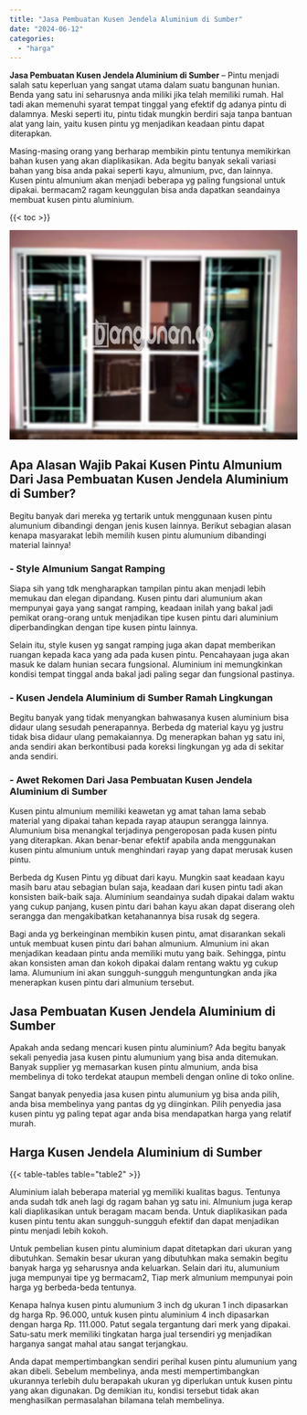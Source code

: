 ```yaml
---
title: "Jasa Pembuatan Kusen Jendela Aluminium di Sumber"
date: "2024-06-12"
categories: 
  - "harga"
---
```


**Jasa Pembuatan Kusen Jendela Aluminium di Sumber** – Pintu menjadi salah satu keperluan yang sangat utama dalam suatu bangunan hunian. Benda yang satu ini seharusnya anda miliki jika telah memiliki rumah. Hal tadi akan memenuhi syarat tempat tinggal yang efektif dg adanya pintu di dalamnya. Meski seperti itu, pintu tidak mungkin berdiri saja tanpa bantuan alat yang lain, yaitu kusen pintu yg menjadikan keadaan pintu dapat diterapkan.

Masing-masing orang yang berharap membikin pintu tentunya memikirkan bahan kusen yang akan diaplikasikan. Ada begitu banyak sekali variasi bahan yang bisa anda pakai seperti kayu, almunium, pvc, dan lainnya. Kusen pintu almunium akan menjadi beberapa yg paling fungsional untuk dipakai. bermacam2 ragam keunggulan bisa anda dapatkan seandainya membuat kusen pintu aluminium.

{{< toc >}}

![Jasa Pembuatan Kusen Jendela Aluminium di Sumber](/images/harga-kusen-jendela-alumunium-04.png)

## Apa Alasan Wajib Pakai Kusen Pintu Almunium Dari Jasa Pembuatan Kusen Jendela Aluminium di Sumber?

Begitu banyak dari mereka yg tertarik untuk menggunaan kusen pintu alumunium dibandingi dengan jenis kusen lainnya. Berikut sebagian alasan kenapa masyarakat lebih memilih kusen pintu alumunium dibandingi material lainnya!

### \- Style Almunium Sangat Ramping

Siapa sih yang tdk mengharapkan tampilan pintu akan menjadi lebih memukau dan elegan dipandang. Kusen pintu dari alumunium akan mempunyai gaya yang sangat ramping, keadaan inilah yang bakal jadi pemikat orang-orang untuk menjadikan tipe kusen pintu dari aluminium diperbandingkan dengan tipe kusen pintu lainnya.

Selain itu, style kusen yg sangat ramping juga akan dapat memberikan ruangan kepada kaca yang ada pada kusen pintu. Pencahayaan juga akan masuk ke dalam hunian secara fungsional. Aluminium ini memungkinkan kondisi tempat tinggal anda bakal jadi paling segar dan fungsional pastinya.

### \- Kusen Jendela Aluminium di Sumber Ramah Lingkungan

Begitu banyak yang tidak menyangkan bahwasanya kusen aluminium bisa didaur ulang sesudah penerapannya. Berbeda dg material kayu yg justru tidak bisa didaur ulang pemakaiannya. Dg menerapkan bahan yg satu ini, anda sendiri akan berkontibusi pada koreksi lingkungan yg ada di sekitar anda sendiri.

### \- Awet Rekomen Dari Jasa Pembuatan Kusen Jendela Aluminium di Sumber

Kusen pintu almunium memiliki keawetan yg amat tahan lama sebab material yang dipakai tahan kepada rayap ataupun serangga lainnya. Alumunium bisa menangkal terjadinya pengeroposan pada kusen pintu yang diterapkan. Akan benar-benar efektif apabila anda menggunakan kusen pintu almunium untuk menghindari rayap yang dapat merusak kusen pintu.

Berbeda dg Kusen Pintu yg dibuat dari kayu. Mungkin saat keadaan kayu masih baru atau sebagian bulan saja, keadaan dari kusen pintu tadi akan konsisten baik-baik saja. Aluminium seandainya sudah dipakai dalam waktu yang cukup panjang, kusen pintu dari bahan kayu akan dapat diserang oleh serangga dan mengakibatkan ketahanannya bisa rusak dg segera.

Bagi anda yg berkeinginan membikin kusen pintu, amat disarankan sekali untuk membuat kusen pintu dari bahan almunium. Almunium ini akan menjadikan keadaan pintu anda memiliki mutu yang baik. Sehingga, pintu akan konsisten aman dan kokoh dipakai dalam rentang waktu yg cukup lama. Alumunium ini akan sungguh-sungguh menguntungkan anda jika menerapkan kusen pintu dari almunium tersebut.

## Jasa Pembuatan Kusen Jendela Aluminium di Sumber

Apakah anda sedang mencari kusen pintu aluminium? Ada begitu banyak sekali penyedia jasa kusen pintu alumunium yang bisa anda ditemukan. Banyak supplier yg memasarkan kusen pintu almunium, anda bisa membelinya di toko terdekat ataupun membeli dengan online di toko online.

Sangat banyak penyedia jasa kusen pintu alumunium yg bisa anda pilih, anda bisa membelinya yang pantas dg yg diinginkan. Pilih penyedia jasa kusen pintu yg paling tepat agar anda bisa mendapatkan harga yang relatif murah.

## Harga Kusen Jendela Aluminium di Sumber

{{< table-tables table="table2" >}}

Aluminium ialah beberapa material yg memiliki kualitas bagus. Tentunya anda sudah tdk aneh lagi dg ragam bahan yg satu ini. Almunium juga kerap kali diaplikasikan untuk beragam macam benda. Untuk diaplikasikan pada kusen pintu tentu akan sungguh-sungguh efektif dan dapat menjadikan pintu menjadi lebih kokoh.

Untuk pembelian kusen pintu aluminium dapat ditetapkan dari ukuran yang dibutuhkan. Semakin besar ukuran yang dibutuhkan maka semakin begitu banyak harga yg seharusnya anda keluarkan. Selain dari itu, alumunium juga mempunyai tipe yg bermacam2, Tiap merk almunium mempunyai poin harga yg berbeda-beda tentunya.

Kenapa halnya kusen pintu alumunium 3 inch dg ukuran 1 inch dipasarkan dg harga Rp. 96.000, untuk kusen pintu aluminium 4 inch dipasarkan dengan harga Rp. 111.000. Patut segala tergantung dari merk yang dipakai. Satu-satu merk memiliki tingkatan harga jual tersendiri yg menjadikan harganya sangat mahal atau sangat terjangkau.

Anda dapat mempertimbangkan sendiri perihal kusen pintu alumunium yang akan dibeli. Sebelum membelinya, anda mesti mempertimbangkan ukurannya terlebih dulu berapakah ukuran yg diperlukan untuk kusen pintu yang akan digunakan. Dg demikian itu, kondisi tersebut tidak akan menghasilkan permasalahan bilamana telah membelinya.
